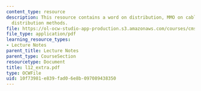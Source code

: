 ```yaml
---
content_type: resource
description: This resource contains a word on distribution, MMO on cable, and changing
  distribution methods.
file: https://ol-ocw-studio-app-production.s3.amazonaws.com/courses/cms-610-media-industries-and-systems-spring-2006/10f73981e839fad06e8b097089438350_l12_extra.pdf
file_type: application/pdf
learning_resource_types:
- Lecture Notes
parent_title: Lecture Notes
parent_type: CourseSection
resourcetype: Document
title: l12_extra.pdf
type: OCWFile
uid: 10f73981-e839-fad0-6e8b-097089438350
---
```

